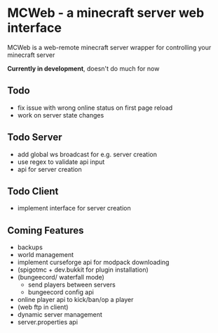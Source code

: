 # MCWeb - a minecraft server web interface

MCWeb is a web-remote minecraft server wrapper for controlling your minecraft server  

**Currently in development**, doesn't do much for now

## Todo
* fix issue with wrong online status on first page reload
* work on server state changes

## Todo Server
* add global ws broadcast for e.g. server creation
* use regex to validate api input
* api for server creation

## Todo Client
* implement interface for server creation

## Coming Features
* backups
* world management
* implement curseforge api for modpack downloading
* (spigotmc + dev.bukkit for plugin installation)
* (bungeecord/ waterfall mode)
  * send players between servers
  * bungeecord config api
* online player api to kick/ban/op a player
* (web ftp in client)
* dynamic server management
* server.properties api
